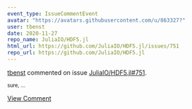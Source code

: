 ```yaml
---
event_type: IssueCommentEvent
avatar: "https://avatars.githubusercontent.com/u/863327?"
user: tbenst
date: 2020-11-27
repo_name: JuliaIO/HDF5.jl
html_url: https://github.com/JuliaIO/HDF5.jl/issues/751
repo_url: https://github.com/JuliaIO/HDF5.jl
---
```


<a href='https://github.com/tbenst' target='_blank'>tbenst</a> commented on issue <a href='https://github.com/JuliaIO/HDF5.jl/issues/751' target='_blank'>JuliaIO/HDF5.jl#751</a>.

<small>sure,...</small>

<a href='https://github.com/JuliaIO/HDF5.jl/issues/751' target='_blank'>View Comment</a>
